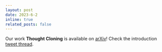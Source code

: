 ```yaml
---
layout: post
date: 2023-6-2
inline: true
related_posts: false
---
```


Our work **Thought Cloning** is available on <a href="https://arxiv.org/abs/2306.00323">arXiv</a>! Check the introduction <a href="https://twitter.com/jeffclune/status/1664618665160085505">tweet thread</a>.
